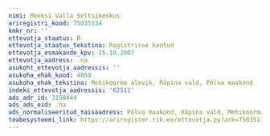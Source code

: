 ```yaml
---
nimi: Meeksi Valla Seltsikeskus
ariregistri_kood: 75035134
kmkr_nr: ''
ettevotja_staatus: R
ettevotja_staatus_tekstina: Registrisse kantud
ettevotja_esmakande_kpv: 15.10.2007
ettevotja_aadress: .na
asukoht_ettevotja_aadressis: ''
asukoha_ehak_kood: 4859
asukoha_ehak_tekstina: Mehikoorma alevik, Räpina vald, Põlva maakond
indeks_ettevotja_aadressis: '62511'
ads_adr_id: 3158444
ads_ads_oid: .na
ads_normaliseeritud_taisaadress: Põlva maakond, Räpina vald, Mehikoorma alevik
teabesysteemi_link: https://ariregister.rik.ee/ettevotja.py?ark=75035134&ref=rekvisiidid
---
```

